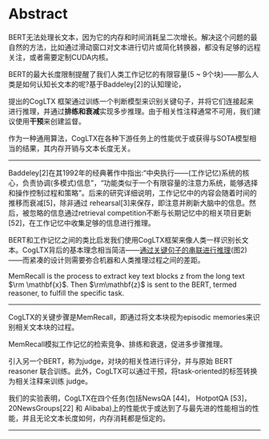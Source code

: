 # Abstract

BERT无法处理长文本，因为它的内存和时间消耗呈二次增长。解决这个问题的最自然的方法，比如通过滑动窗口对文本进行切片或简化转换器，都没有足够的远程关注，或者需要定制CUDA内核。

BERT的最大长度限制提醒了我们人类工作记忆的有限容量(5 ~ 9个块)——那么人类是如何认知长文本的呢?基于Baddeley[2]的认知理论，

提出的CogLTX 框架通过训练一个判断模型来识别关键句子，并将它们连接起来进行推理，并通过**排练和衰减**实现多步推理。由于相关性注释通常不可用，我们建议使用**干预**来创建监督。

作为一种通用算法，CogLTX在各种下游任务上的性能优于或获得与SOTA模型相当的结果，其内存开销与文本长度无关。



---

Baddeley[2]在其1992年的经典著作中指出:“中央执行——(工作记忆)系统的核心，负责协调(多模式)信息”，“功能类似于一个有限容量的注意力系统，能够选择和操作控制过程和策略”。后来的研究详细说明，工作记忆中的内容会随着时间的推移而衰减[5]，除非通过 rehearsal[3]来保存，即注意并刷新大脑中的信息。然后，被忽略的信息通过retrieval competition不断与长期记忆中的相关项目更新[52]，在工作记忆中收集足够的信息进行推理。

BERT和工作记忆之间的类比启发我们使用CogLTX框架来像人类一样识别长文本。CogLTX背后的基本理念相当简洁——<u>通过关键句子的串联进行推理</u>(图2)——而紧凑的设计则需要弥合机器和人类推理过程之间的差距。

MemRecall is the process to extract key text blocks z from the long text $\rm \mathbf{x}$. Then $\rm\mathbf{z}$ is sent to the BERT, termed reasoner, to fulfill the specific task.

---

CogLTX的关键步骤是MemRecall，即通过将文本块视为episodic memories来识别相关文本块的过程。

MemRecall模拟工作记忆的检索竞争、排练和衰退，促进多步骤推理。

引入另一个BERT，称为judge，对块的相关性进行评分，并与原始 BERT reasoner 联合训练。此外，CogLTX可以通过干预，将task-oriented的标签转换为相关注释来训练 judge。

我们的实验表明，CogLTX在四个任务(包括NewsQA [44]， HotpotQA [53]， 20NewsGroups[22] 和 Alibaba)上的性能优于或达到了与最先进的性能相当的性能，并且无论文本长度如何，内存消耗都是恒定的。

---

